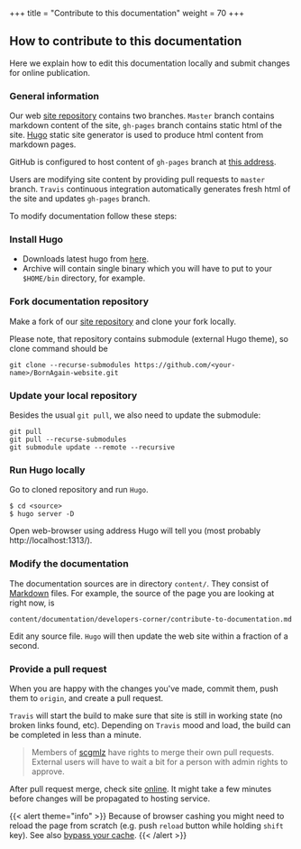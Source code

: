 +++
title = "Contribute to this documentation"
weight = 70
+++

## How to contribute to this documentation

Here we explain how to edit this documentation locally and submit changes for online publication.

### General information

Our web [site repository](https://github.com/scgmlz/BornAgain-website) contains two branches.
`Master` branch contains markdown content of the site, `gh-pages` branch contains static html of the site.
[Hugo](https://gohugo.io/) static site generator is used to produce html content from markdown pages.

GitHub is configured to host content of `gh-pages` branch at [this address](https://scgmlz.github.io/BornAgain-website).

Users are modifying site content by providing pull requests to `master` branch. `Travis` continuous integration automatically generates
fresh html of the site and updates `gh-pages` branch.

To modify documentation follow these steps:

### Install Hugo

* Downloads latest hugo from [here](https://github.com/gohugoio/hugo/releases).
* Archive will contain single binary which you will have to put to your `$HOME/bin` directory, for example.

### Fork documentation repository

Make a fork of our [site repository](https://github.com/scgmlz/BornAgain-website) and clone your fork locally.

Please note, that repository contains submodule (external Hugo theme), so clone command should be

```
git clone --recurse-submodules https://github.com/<your-name>/BornAgain-website.git
```

### Update your local repository

Besides the usual `git pull`, we also need to update the submodule:

```
git pull
git pull --recurse-submodules
git submodule update --remote --recursive
```

### Run Hugo locally

Go to cloned repository and run `Hugo`.

```
$ cd <source>
$ hugo server -D
```

Open web-browser using address Hugo will tell you (most probably http://localhost:1313/).

### Modify the documentation

The documentation sources are in directory `content/`.
They consist of [Markdown](https://www.markdownguide.org/getting-started/) files.
For example, the source of the page you are looking at right now, is
```
content/documentation/developers-corner/contribute-to-documentation.md
```
Edit any source file. `Hugo` will then update the web site within a fraction of a second.


### Provide a pull request

When you are happy with the changes you've made, commit them, push them to `origin`,
and create a pull request.

`Travis` will start the build to make sure that site is still in working state (no broken links found, etc).
Depending on `Travis` mood and load, the build can be completed in less than a minute.

> Members of [scgmlz](https://github.com/scgmlz) have rights to merge their own pull requests.
> External users will have to wait a bit for a person with admin rights to approve.

After pull request merge, check site [online](https://scgmlz.github.io/BornAgain-website/).
It might take a few minutes before changes will be propagated to hosting service.

{{< alert theme="info" >}}
Because of browser cashing you might need to reload the page from scratch (e.g. push `reload` button while holding `shift` key).
See also [bypass your cache](https://en.wikipedia.org/wiki/Wikipedia:Bypass_your_cache).
{{< /alert >}}
